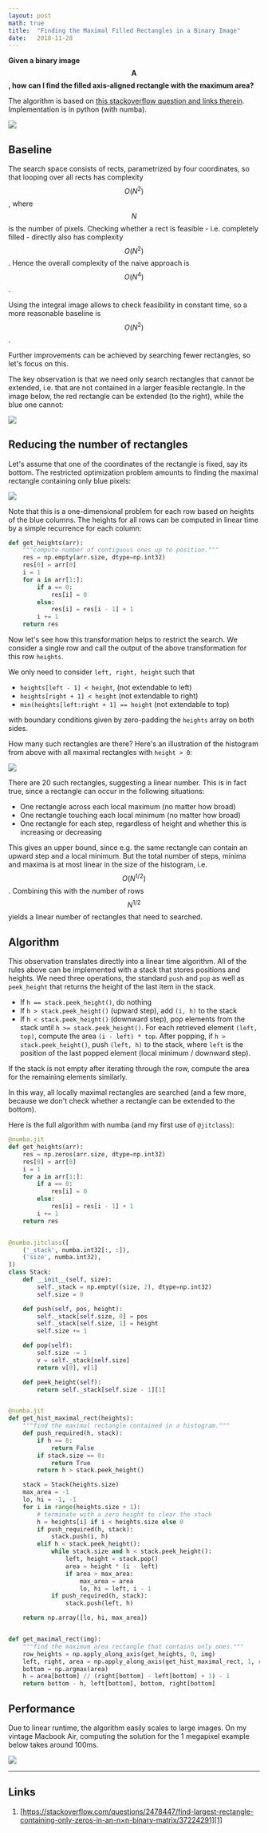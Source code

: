 ```yaml
---
layout: post
math: true
title:  "Finding the Maximal Filled Rectangles in a Binary Image"
date:   2018-11-28
---
```


__Given a binary image $$\mathbf{A}$$, how can I find the filled axis-aligned rectangle with the maximum area?__

The algorithm is based on [this stackoverflow question and links therein][1]. Implementation is in python (with numba).

![](/assets/img/maximal-rect/basic-example.jpg)

## Baseline

The search space consists of rects, parametrized by four coordinates, so that looping over all rects has complexity $$O(N^2)$$, where $$N$$ is the number of pixels. Checking whether a rect is feasible - i.e. completely filled - directly also has complexity $$O(N^2)$$. Hence the overall complexity of the naive approach is $$O(N^4)$$.

Using the integral image allows to check feasibility in constant time, so a more reasonable baseline is $$O(N^2)$$.

Further improvements can be achieved by searching fewer rectangles, so let's focus on this.

The key observation is that we need only search rectangles that cannot be extended, i.e. that are not contained in a larger feasible rectangle. In the image below, the red rectangle can be extended (to the right), while the blue one cannot:

![](/assets/img/maximal-rect/rect-extendable.jpg)

## Reducing the number of rectangles

Let's assume that one of the coordinates of the rectangle is fixed, say its bottom. The restricted optimization problem amounts to finding the maximal rectangle containing only blue pixels:

![](/assets/img/maximal-rect/histogram.jpg)

Note that this is a one-dimensional problem for each row based on heights of the blue columns. The heights for all rows can be computed in linear time by a simple recurrence for each column:

```python
def get_heights(arr):
    """compute number of contiguous ones up to position."""
    res = np.empty(arr.size, dtype=np.int32)
    res[0] = arr[0]
    i = 1
    for a in arr[1:]:
        if a == 0:
            res[i] = 0
        else:
            res[i] = res[i - 1] + 1
        i += 1
    return res
```

Now let's see how this transformation helps to restrict the search. We consider a single row and call the output of the above transformation for this row  `heights`.

We only need to consider `left, right, height` such that

 * `heights[left - 1] < height`, (not extendable to left)
 * `heights[right + 1] < height` (not extendable to right)
 * `min(heights[left:right + 1] == height` (not extendable to top)

with boundary conditions given by zero-padding the `heights` array on both sides.

How many such rectangles are there? Here's an illustration of the histogram from above with all maximal rectangles with `height > 0`:

![](/assets/img/maximal-rect/hist-rects.jpg)

There are 20 such rectangles, suggesting a linear number. This is in fact true, since a rectangle can occur in the following situations:

* One rectangle across each local maximum (no matter how broad)
* One rectangle touching each local minimum (no matter how broad)
* One rectangle for each step, regardless of height and whether this is increasing or decreasing

This gives an upper bound, since e.g. the same rectangle can contain an upward step and a local minimum. But the total number of steps, minima and maxima is at most linear in the size of the histogram, i.e. $$O(N^{1/2})$$. Combining this with the number of rows $$N^{1/2}$$ yields a linear number of rectangles that need to searched.

## Algorithm

This observation translates directly into a linear time algorithm. All of the rules above can be implemented with a stack that stores positions and heights. We need three operations, the standard `push` and `pop` as well as `peek_height` that returns the height of the last item in the stack.

* If `h == stack.peek_height()`, do nothing
* If `h > stack.peek_height()` (upward step), add `(i, h)` to the stack
* If `h < stack.peek_height()` (downward step), pop elements from the stack until `h >= stack.peek_height()`. For each retrieved element `(left, top)`, compute the area `(i - left) * top`. After popping, if `h > stack.peek_height()`, push `(left, h)` to the stack, where `left` is the position of the last popped element (local minimum / downward step).

If the stack is not empty after iterating through the row, compute the area for the remaining elements similarly.

In this way, all locally maximal rectangles are searched (and a few more, because we don't check whether a rectangle can be extended to the bottom).

Here is the full algorithm with numba (and my first use of `@jitclass`):

```python
@numba.jit
def get_heights(arr):
    res = np.zeros(arr.size, dtype=np.int32)
    res[0] = arr[0]
    i = 1
    for a in arr[1:]:
        if a == 0:
            res[i] = 0
        else:
            res[i] = res[i - 1] + 1
        i += 1
    return res


@numba.jitclass([
    ('_stack', numba.int32[:, :]),
    ('size', numba.int32),
])
class Stack:
    def __init__(self, size):
        self._stack = np.empty((size, 2), dtype=np.int32)
        self.size = 0

    def push(self, pos, height):
        self._stack[self.size, 0] = pos
        self._stack[self.size, 1] = height
        self.size += 1

    def pop(self):
        self.size -= 1
        v = self._stack[self.size]
        return v[0], v[1]

    def peek_height(self):
        return self._stack[self.size - 1][1]


@numba.jit
def get_hist_maximal_rect(heights):
    """find the maximal rectangle contained in a histogram."""
    def push_required(h, stack):
        if h == 0:
            return False
        if stack.size == 0:
            return True
        return h > stack.peek_height()

    stack = Stack(heights.size)
    max_area = -1
    lo, hi = -1, -1
    for i in range(heights.size + 1):
        # terminate with a zero height to clear the stack
        h = heights[i] if i < heights.size else 0
        if push_required(h, stack):
            stack.push(i, h)
        elif h < stack.peek_height():
            while stack.size and h < stack.peek_height():
                left, height = stack.pop()
                area = height * (i - left)
                if area > max_area:
                    max_area = area
                    lo, hi = left, i - 1
            if push_required(h, stack):
                stack.push(left, h)

    return np.array([lo, hi, max_area])


def get_maximal_rect(img):
    """find the maximum area rectangle that contains only ones."""
    row_heights = np.apply_along_axis(get_heights, 0, img)
    left, right, area = np.apply_along_axis(get_hist_maximal_rect, 1, row_heights).T
    bottom = np.argmax(area)
    h = area[bottom] // (right[bottom] - left[bottom] + 1) - 1
    return bottom - h, left[bottom], bottom, right[bottom]
```

## Performance

Due to linear runtime, the algorithm easily scales to large images. On my vintage Macbook Air, computing the solution for the 1 megapixel example below takes around 100ms.

![](/assets/img/maximal-rect/large-example.jpg)

---
## Links

1. [https://stackoverflow.com/questions/2478447/find-largest-rectangle-containing-only-zeros-in-an-n×n-binary-matrix/37224291][1]

[1]:https://stackoverflow.com/questions/2478447/find-largest-rectangle-containing-only-zeros-in-an-n×n-binary-matrix/37224291
